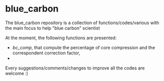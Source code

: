 # blue_carbon

The blue_carbon repository is a collection of functions/codes/various with the main focus to help "blue carbon" scientist


At the moment, the following functions are presented:
-  *bc_comp*, that compute the percentage of core compression and the correspondent correction factor,
- 




Every suggestions/comments/changes to improve all the codes are welcome :)
